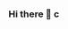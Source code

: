 ### Hi there 👋 c

<!--
**Courtney3-4/Courtney3-4** is a ✨ _special_ ✨ repository because its `README.md` (this file) appears on your GitHub profile.

Here are some ideas to get you started:

- 🔭 I’m currently working on ...
- 🌱 I’m currently learning ...
- 👯 I’m looking to collaborate on .jj..
- 🤔 I’m looking for help with ...
- 💬 Ask me about ...
- 📫 How to reach me: ...
- 😄 Pronouns: ... c
- ⚡ Fun fact: ...
-->
